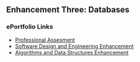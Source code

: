 ## Enhancement Three: Databases

### ePortfolio Links
- [Professional Assesment](https://aerielj.github.io/index.html)
- [Software Design and Engineering Enhancement](https://aerielj.github.io/SoftwareDesignAndEngineering.html)
- [Algorithms and Data Structures Enhancement](https://aerielj.github.io/AlgorithmsAndDataStructures.html)
